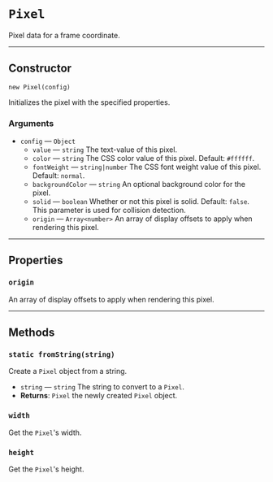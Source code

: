 # `Pixel`

Pixel data for a frame coordinate.

---

## Constructor

`new Pixel(config)`

Initializes the pixel with the specified properties.

### Arguments

-   `config` &mdash; `Object`
    -   `value` &mdash; `string` The text-value of this pixel.
    -   `color` &mdash; `string` The CSS color value of this pixel. Default: `#ffffff`.
    -   `fontWeight` &mdash; `string|number` The CSS font weight value of this pixel. Default: `normal`.
    -   `backgroundColor` &mdash; `string` An optional background color for the pixel.
    -   `solid` &mdash; `boolean` Whether or not this pixel is solid. Default: `false`. This parameter is used for collision detection.
    -   `origin` &mdash; `Array<number>` An array of display offsets to apply when rendering this pixel.

---

## Properties

### `origin`

An array of display offsets to apply when rendering this pixel.

---

## Methods

### `static fromString(string)`

Create a `Pixel` object from a string.

-   `string` &mdash; `string` The string to convert to a `Pixel`.
-   **Returns**: `Pixel` the newly created `Pixel` object.

### `width`

Get the `Pixel`'s width.

### `height`

Get the `Pixel`'s height.
